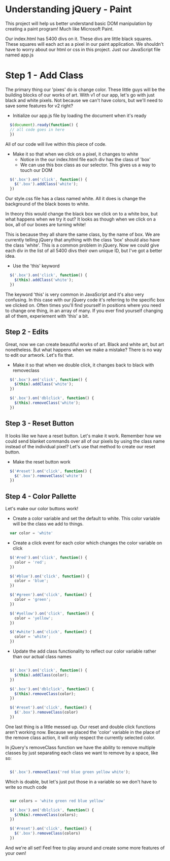 # Understanding jQuery - Paint

This project will help us better understand basic DOM manipulation by creating a paint program! Much like Microsoft Paint.

Our index.html has 5400 divs on it. These divs are little 
black squares. These squares will each act as a pixel in our 
paint application. We shouldn't have to worry about our 
html or css in this project. Just our JavaScript file named app.js

# Step 1 - Add Class

The primary thing our 'pixes' do is change
 color. These little guys will be the building 
 blocks of our works of art. With v1 of our app, 
 let's go with just black and white pixels. Not 
 because we can't have colors, but we'll need to save some features for v2 right?

- Initialize our app.js file by loading the document when it's ready

``` javascript
  $(document).ready(function() {
  // all code goes in here
  })
```

All of our code will live within this piece of code. 

- Make it so that when we click on a pixel, it changes to white
  - Notice in the our index.html file each div has the class of 'box'
  - We can use this box class as our selector. This gives us a way to touch our DOM

``` javascript
  $('.box').on('click', function() {
    $('.box').addClass('white');
  })

```

Our style.css file has a class named white. All it does is change the background of the black boxes to white.

In theory this would change the black box we click on to a white box, but what happens when we try it out?
It looks as though when we click on a box, all of our boxes are turning white!

This is because they all share the same class, by the name of box. We are currently telling jQuery that anything with the class 'box' should also have the class 'white'. This is a common problem in jQuery. Now we could give each div in the list of all 5400 divs their own unique ID, but I've got a better idea. 

- Use the 'this' keyword

``` javascript
  $('.box').on('click', function() {
    $(this).addClass('white');
  })
```

The keyword 'this' is very common in JavaScript and it's also very confusing. In this case with our jQuery code it's referring to the specific box we clicked on. Often times you'll find yourself in positions where you need to change one thing, in an array of many. If you ever find yourself changing all of them, experiement with 'this' a bit. 

## Step 2 - Edits

Great, now we can create beautiful works of art. Black and white art, but art nonetheless. But what happens when we make a mistake? There is no way to edit our artwork. Let's fix that.

- Make it so that when we double click, it changes back to black with removeclass

``` javascript
  $('.box').on('click', function() {
    $(this).addClass('white');
  })

  $('.box').on('dblclick', function() {
    $(this).removeClass('white');
  })
```

## Step 3 - Reset Button

It looks like we have a reset button. Let's make it work. Remember how we could send blanket commands over all of our pixels by using the class name instead of the individual pixel? Let's use that method to create our reset button.

- Make the reset button work

``` javascript
  $('#reset').on('click', function() {
    $('.box').removeClass('white')
  })
```

## Step 4 - Color Pallette

Let's make our color buttons work!

- Create a color variable and set the default to white. This color variable will be the class we add to things.

``` javascript
  var color = 'white'
```


- Create a click event for each color which changes the color variable on click

``` javascript
  $('#red').on('click', function() {
    color = 'red';
  })

  $('#blue').on('click', function() {
    color = 'blue';
  })

  $('#green').on('click', function() {
    color = 'green';
  })

  $('#yellow').on('click', function() {
    color = 'yellow';
  })

  $('#white').on('click', function() {
    color = 'white';
  })
```

- Update the add class functionality to reflect our color variable rather than our actual class names

``` javascript

  $('.box').on('click', function() {
    $(this).addClass(color);
  })

  $('.box').on('dblclick', function() {
    $(this).removeClass(color);
  })

  $('#reset').on('click', function() {
    $('.box').removeClass(color)
  })

```

One last thing is a little messed up. Our reset and double click functions aren't working now. Because we placed the 'color' variable in the place of the remove class action, it will only respect the currently selected color. 

In jQuery's removeClass function we have the ability to remove multiple classes by just separating each class we want to remove by a space, like so:

``` javascript

  $('.box').removeClass('red blue green yellow white');

```

Which is doable, but let's just put those in a variable so we don't have to write so much code

``` javascript

  var colors = 'white green red blue yellow'

  $('.box').on('dblclick', function() {
    $(this).removeClass(colors);
  })

  $('#reset').on('click', function() {
    $('.box').removeClass(colors)
  })

```
And we're all set! Feel free to play around and create some more features of your own!
